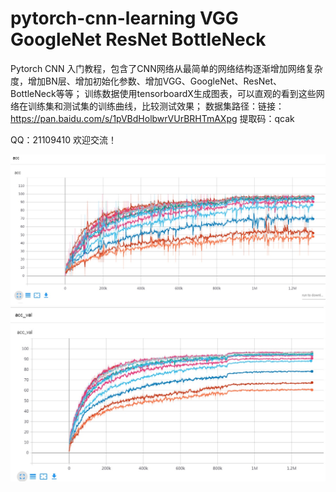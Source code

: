 # pytorch-cnn-learning VGG GoogleNet ResNet BottleNeck
Pytorch CNN 入门教程，包含了CNN网络从最简单的网络结构逐渐增加网络复杂度，增加BN层、增加初始化参数、增加VGG、GoogleNet、ResNet、BottleNeck等等；
训练数据使用tensorboardX生成图表，可以直观的看到这些网络在训练集和测试集的训练曲线，比较测试效果；
数据集路径：链接：https://pan.baidu.com/s/1pVBdHolbwrVUrBRHTmAXpg 提取码：qcak 

QQ：21109410 欢迎交流！

![pytorch-cnn-learning](acc.jpg)
![pytorch-cnn-learning](acc_val.jpg)

